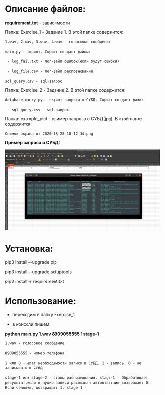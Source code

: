 # Описание файлов:
  **requirement.txt** - зависимости
  
  Папка: Exercise_1 - Задание 1. В этой папке содержится:
    
    1.wav, 2.wav, 3.wav, 4.wav - голосовые сообщения
    
    main.py - скрипт. Скрипт создаст файлы:
    
     - log_fail.txt - лог-файл ошибок(если будут ошибки)
     
     - log_file.csv - лог-файл распознования
    
    sql_query.csv - sql-запрос
    
 Папка: Exercise_2 - Задание 2. В этой папке содержится:
 
    database_query.py - скрипт запроса в СУБД. Скрипт создаст файл:
    
     - sql_query.csv - sql-запрос 
    
 Папка: example_pict - пример запроса с СУБД(jpg). В этой папке содержится:
 
    Снимок экрана от 2020-08-28 10-12-34.png
    
 **Пример запроса и СУБД:**
 
 ![Image alt](https://github.com/hulumulu801/test_task_for_X_LAB/blob/master/example_pict/%D0%A1%D0%BD%D0%B8%D0%BC%D0%BE%D0%BA%20%D1%8D%D0%BA%D1%80%D0%B0%D0%BD%D0%B0%20%D0%BE%D1%82%202020-08-28%2010-12-34.png)

# Установка:
 pip3 install --upgrade pip
 
 pip3 install --upgrade setuptools
 
 pip3 install -r requirement.txt
 
# Использование:
- переходим в папку Exercise_1

- в консоли пишем:

**python main.py 1.wav 8909055555 1 stage-1**

    1.wav - голосовое сообщение

    8909055555 - номер телефона

    1 или 0 - флаг необходимости записи в СУБД. 1 - запись. 0 - не записывать в СУБД

    stage-1 или stage-2 - этапы распознования. stage-1 - Обрабатывает результат,если в аудио записи распознан автоответчик возвращает 0. Если человек, возвращает 1. stage-1 -
